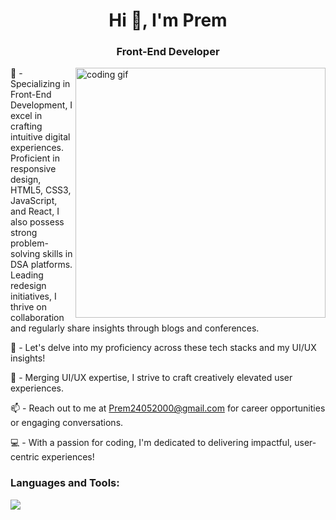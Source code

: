 <h1 align="center">Hi 👋, I'm Prem</h1>
<h3 align="center">Front-End Developer</h3>

 <img align="right" alt="coding gif" width="400" src="https://cdn.dribbble.com/users/1162077/screenshots/3848914/programmer.gif" />

🚀 - Specializing in Front-End Development, I excel in crafting intuitive digital experiences. Proficient in responsive design, HTML5, CSS3, JavaScript, and React, I also possess strong problem-solving skills in DSA platforms. Leading redesign initiatives, I thrive on collaboration and regularly share insights through blogs and conferences.

💬 - Let's delve into my proficiency across these tech stacks and my UI/UX insights!

🎨 - Merging UI/UX expertise, I strive to craft creatively elevated user experiences.

📫 - Reach out to me at Prem24052000@gmail.com for career opportunities or engaging conversations.

💻 - With a passion for coding, I'm dedicated to delivering impactful, user-centric experiences!

<h3 align="left">Languages and Tools:</h3>



 <img src="https://skillicons.dev/icons?i=html,css,figma,wordpress,github,git,babel,js,react,sass,nodejs,mongodb,java,netlify" />
